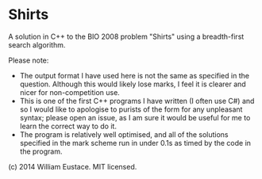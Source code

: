 Shirts
======

A solution in C++ to the BIO 2008 problem "Shirts" using a breadth-first search algorithm.

Please note:
 * The output format I have used here is not the same as specified in the question. Although this would likely lose marks, I feel it is clearer and nicer for non-competition use.
 * This is one of the first C++ programs I have written (I often use C#) and so I would like to apologise to purists of the form for any unpleasant syntax; please open an issue, as I am sure it would be useful for me to learn the correct way to do it.
 * The program is relatively well optimised, and all of the solutions specified in the mark scheme run in under 0.1s as timed by the code in the program.

 (c) 2014 William Eustace. MIT licensed.
